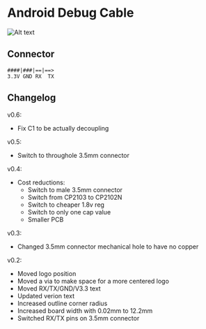 # Android Debug Cable

![Alt text](/../media/v0.4_front.png?raw=true "v0.4 front")


## Connector

    ####|###|==|==>
    3.3V GND RX  TX

## Changelog

v0.6:
- Fix C1 to be actually decoupling

v0.5:
- Switch to throughole 3.5mm connector

v0.4:
- Cost reductions:
  * Switch to male 3.5mm connector
  * Switch from CP2103 to CP2102N
  * Switch to cheaper 1.8v reg
  * Switch to only one cap value
  * Smaller PCB

v0.3:

- Changed 3.5mm connector mechanical hole to have no copper

v0.2:

- Moved logo position
- Moved a via to make space for a more centered logo
- Moved RX/TX/GND/V3.3 text
- Updated verion text
- Increased outline corner radius
- Increased board width with 0.02mm to 12.2mm
- Switched RX/TX pins on 3.5mm connector

